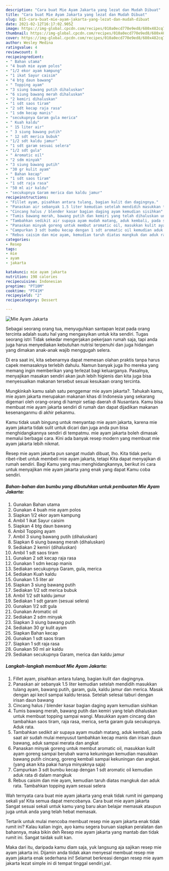 ```yaml
---
description: "Cara buat Mie Ayam Jakarta yang lezat dan Mudah Dibuat"
title: "Cara buat Mie Ayam Jakarta yang lezat dan Mudah Dibuat"
slug: 815-cara-buat-mie-ayam-jakarta-yang-lezat-dan-mudah-dibuat
date: 2021-02-12T16:17:02.905Z
image: https://img-global.cpcdn.com/recipes/010a0ecd770e9ed8/680x482cq70/mie-ayam-jakarta-foto-resep-utama.jpg
thumbnail: https://img-global.cpcdn.com/recipes/010a0ecd770e9ed8/680x482cq70/mie-ayam-jakarta-foto-resep-utama.jpg
cover: https://img-global.cpcdn.com/recipes/010a0ecd770e9ed8/680x482cq70/mie-ayam-jakarta-foto-resep-utama.jpg
author: Wesley Medina
ratingvalue: 4
reviewcount: 8
recipeingredient:
- " Bahan utama"
- "4 buah mie ayam polos"
- "1/2 ekor ayam kampung"
- "1 ikat Sayur caisim"
- "4 btg daun bawang"
- " Topping ayam"
- "3 siung bawang putih dihaluskan"
- "6 siung bawang merah dihaluskan"
- "2 kemiri dihaluskan"
- "1 sdt saos tiram"
- "2 sdt kecap raja rasa"
- "1 sdm kecap manis"
- "secukupnya Garam gula merica"
- " Kuah kaldu"
- " 15 liter air"
- " 3 siung bawang putih"
- " 12 sdt merica bubuk"
- "1/2 sdt kaldu jamur"
- "1 sdt garam sesuai selera"
- "1/2 sdt gula"
- " Aromatic oil"
- "2 sdm minyak"
- "3 siung bawang putih"
- "30 gr kulit ayam"
- " Bahan kecap"
- "1 sdt saos tiram"
- "1 sdt raja rasa"
- "50 ml air kaldu"
- "secukupnya Garam merica dan kaldu jamur"
recipeinstructions:
- "Fillet ayam, pisahkan antara tulang, bagian kulit dan dagingnya."
- "Panaskan air sebanyak 1.5 liter kemudian setelah mendidih masukkan tulang ayam, bawang putih, garam, gula, kaldu jamur dan merica. Masak dengan api kecil sampai kaldu terasa. Setelah selesai taburi dengan irisan daun bawang"
- "Cincang halus / blender kasar bagian daging ayam kemudian sisihkan"
- "Tumis bawang merah, bawang putih dan kemiri yang telah dihaluskan untuk membuat topping sampai wangi. Masukkan ayam cincang dan tambahkan saos tiram, raja rasa, merica, serta garam gula secukupnya. Aduk rata."
- "Tambahkan sedikit air supaya ayam mudah matang, aduk kembali, pada saat air sudah mulai menyusut tambahkan kecap manis dan irisan daun bawang, aduk sampai merata dan angkat"
- "Panaskan minyak goreng untuk membut aromatic oil, masukkan kulit ayam goreng sampai berubah warna kekuningan kemudian masukkan bawang putih cincang, goreng kembali sampai kekuningan dan angkat. (yang akan kita pakai hanya minyaknya saja)"
- "Campurkan 3 sdt bumbu kecap dengan 1 sdt aromatic oil kemudian aduk rata di dalam mangkuk"
- "Rebus caisim dan mie ayam, kemudian taruh diatas mangkuk dan aduk rata. Tambahkan topping ayam sesuai selera"
categories:
- Resep
tags:
- mie
- ayam
- jakarta

katakunci: mie ayam jakarta 
nutrition: 198 calories
recipecuisine: Indonesian
preptime: "PT10M"
cooktime: "PT41M"
recipeyield: "2"
recipecategory: Dessert

---
```



![Mie Ayam Jakarta](https://img-global.cpcdn.com/recipes/010a0ecd770e9ed8/680x482cq70/mie-ayam-jakarta-foto-resep-utama.jpg)

Sebagai seorang orang tua, menyuguhkan santapan lezat pada orang tercinta adalah suatu hal yang mengasyikan untuk kita sendiri. Tugas seorang istri Tidak sekedar mengerjakan pekerjaan rumah saja, tapi anda juga harus menyediakan kebutuhan nutrisi terpenuhi dan juga hidangan yang dimakan anak-anak wajib menggugah selera.

Di era  saat ini, kita sebenarnya dapat memesan olahan praktis tanpa harus capek memasaknya terlebih dahulu. Namun banyak juga lho mereka yang memang ingin memberikan yang terlezat bagi keluarganya. Pasalnya, menyajikan masakan sendiri akan jauh lebih higienis dan kita juga bisa menyesuaikan makanan tersebut sesuai kesukaan orang tercinta. 



Mungkinkah kamu salah satu penggemar mie ayam jakarta?. Tahukah kamu, mie ayam jakarta merupakan makanan khas di Indonesia yang sekarang digemari oleh orang-orang di hampir setiap daerah di Nusantara. Kamu bisa membuat mie ayam jakarta sendiri di rumah dan dapat dijadikan makanan kesenanganmu di akhir pekanmu.

Kamu tidak usah bingung untuk menyantap mie ayam jakarta, karena mie ayam jakarta tidak sulit untuk dicari dan juga anda pun bisa menghidangkannya sendiri di tempatmu. mie ayam jakarta boleh dimasak memalui berbagai cara. Kini ada banyak resep modern yang membuat mie ayam jakarta lebih nikmat.

Resep mie ayam jakarta pun sangat mudah dibuat, lho. Kita tidak perlu ribet-ribet untuk membeli mie ayam jakarta, tetapi Kita dapat menyajikan di rumah sendiri. Bagi Kamu yang mau menghidangkannya, berikut ini cara untuk menyajikan mie ayam jakarta yang enak yang dapat Kamu coba sendiri.

<!--inarticleads1-->

##### Bahan-bahan dan bumbu yang dibutuhkan untuk pembuatan Mie Ayam Jakarta:

1. Gunakan  Bahan utama
1. Gunakan 4 buah mie ayam polos
1. Siapkan 1/2 ekor ayam kampung
1. Ambil 1 ikat Sayur caisim
1. Siapkan 4 btg daun bawang
1. Ambil  Topping ayam
1. Ambil 3 siung bawang putih (dihaluskan)
1. Siapkan 6 siung bawang merah (dihaluskan)
1. Sediakan 2 kemiri (dihaluskan)
1. Ambil 1 sdt saos tiram
1. Gunakan 2 sdt kecap raja rasa
1. Gunakan 1 sdm kecap manis
1. Sediakan secukupnya Garam, gula, merica
1. Sediakan  Kuah kaldu
1. Gunakan  1.5 liter air
1. Siapkan  3 siung bawang putih
1. Sediakan  1/2 sdt merica bubuk
1. Ambil 1/2 sdt kaldu jamur
1. Sediakan 1 sdt garam (sesuai selera)
1. Gunakan 1/2 sdt gula
1. Gunakan  Aromatic oil
1. Sediakan 2 sdm minyak
1. Siapkan 3 siung bawang putih
1. Sediakan 30 gr kulit ayam
1. Siapkan  Bahan kecap
1. Gunakan 1 sdt saos tiram
1. Siapkan 1 sdt raja rasa
1. Gunakan 50 ml air kaldu
1. Sediakan secukupnya Garam, merica dan kaldu jamur




<!--inarticleads2-->

##### Langkah-langkah membuat Mie Ayam Jakarta:

1. Fillet ayam, pisahkan antara tulang, bagian kulit dan dagingnya.
1. Panaskan air sebanyak 1.5 liter kemudian setelah mendidih masukkan tulang ayam, bawang putih, garam, gula, kaldu jamur dan merica. Masak dengan api kecil sampai kaldu terasa. Setelah selesai taburi dengan irisan daun bawang
1. Cincang halus / blender kasar bagian daging ayam kemudian sisihkan
1. Tumis bawang merah, bawang putih dan kemiri yang telah dihaluskan untuk membuat topping sampai wangi. Masukkan ayam cincang dan tambahkan saos tiram, raja rasa, merica, serta garam gula secukupnya. Aduk rata.
1. Tambahkan sedikit air supaya ayam mudah matang, aduk kembali, pada saat air sudah mulai menyusut tambahkan kecap manis dan irisan daun bawang, aduk sampai merata dan angkat
1. Panaskan minyak goreng untuk membut aromatic oil, masukkan kulit ayam goreng sampai berubah warna kekuningan kemudian masukkan bawang putih cincang, goreng kembali sampai kekuningan dan angkat. (yang akan kita pakai hanya minyaknya saja)
1. Campurkan 3 sdt bumbu kecap dengan 1 sdt aromatic oil kemudian aduk rata di dalam mangkuk
1. Rebus caisim dan mie ayam, kemudian taruh diatas mangkuk dan aduk rata. Tambahkan topping ayam sesuai selera




Wah ternyata cara buat mie ayam jakarta yang enak tidak rumit ini gampang sekali ya! Kita semua dapat mencobanya. Cara buat mie ayam jakarta Sangat sesuai sekali untuk kamu yang baru akan belajar memasak ataupun juga untuk anda yang telah hebat memasak.

Tertarik untuk mulai mencoba membuat resep mie ayam jakarta enak tidak rumit ini? Kalau kalian ingin, ayo kamu segera buruan siapkan peralatan dan bahannya, maka bikin deh Resep mie ayam jakarta yang mantab dan tidak rumit ini. Sangat taidak sulit kan. 

Maka dari itu, daripada kamu diam saja, yuk langsung aja sajikan resep mie ayam jakarta ini. Dijamin anda tiidak akan menyesal membuat resep mie ayam jakarta enak sederhana ini! Selamat berkreasi dengan resep mie ayam jakarta lezat simple ini di tempat tinggal sendiri,ya!.

